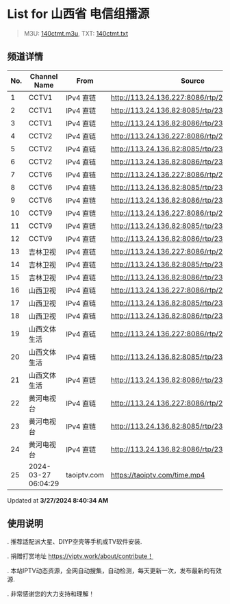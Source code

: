 # List for **山西省 电信组播源**

> M3U: [140ctmt.m3u](/140ctmt.m3u), TXT: [140ctmt.txt](/txt/140ctmt.txt)

## 频道详情

| No. | Channel Name | From | Source |
| --- | ------------ | ---- | ------ |
| 1 | CCTV1 | IPv4 直链 | <http://113.24.136.227:8086/rtp/239.1.1.7:8007> |
| 2 | CCTV1 | IPv4 直链 | <http://113.24.136.82:8085/rtp/239.1.1.7:8007> |
| 3 | CCTV1 | IPv4 直链 | <http://113.24.136.82:8086/rtp/239.1.1.7:8007> |
| 4 | CCTV2 | IPv4 直链 | <http://113.24.136.227:8086/rtp/239.1.1.8:8008> |
| 5 | CCTV2 | IPv4 直链 | <http://113.24.136.82:8085/rtp/239.1.1.8:8008> |
| 6 | CCTV2 | IPv4 直链 | <http://113.24.136.82:8086/rtp/239.1.1.8:8008> |
| 7 | CCTV6 | IPv4 直链 | <http://113.24.136.227:8086/rtp/239.1.1.13:8013> |
| 8 | CCTV6 | IPv4 直链 | <http://113.24.136.82:8085/rtp/239.1.1.13:8013> |
| 9 | CCTV6 | IPv4 直链 | <http://113.24.136.82:8086/rtp/239.1.1.13:8013> |
| 10 | CCTV9 | IPv4 直链 | <http://113.24.136.227:8086/rtp/239.1.1.16:8016> |
| 11 | CCTV9 | IPv4 直链 | <http://113.24.136.82:8085/rtp/239.1.1.16:8016> |
| 12 | CCTV9 | IPv4 直链 | <http://113.24.136.82:8086/rtp/239.1.1.16:8016> |
| 13 | 吉林卫视 | IPv4 直链 | <http://113.24.136.227:8086/rtp/239.1.1.30:8030> |
| 14 | 吉林卫视 | IPv4 直链 | <http://113.24.136.82:8085/rtp/239.1.1.30:8030> |
| 15 | 吉林卫视 | IPv4 直链 | <http://113.24.136.82:8086/rtp/239.1.1.30:8030> |
| 16 | 山西卫视 | IPv4 直链 | <http://113.24.136.227:8086/rtp/239.1.1.1:8001> |
| 17 | 山西卫视 | IPv4 直链 | <http://113.24.136.82:8085/rtp/239.1.1.1:8001> |
| 18 | 山西卫视 | IPv4 直链 | <http://113.24.136.82:8086/rtp/239.1.1.1:8001> |
| 19 | 山西文体生活 | IPv4 直链 | <http://113.24.136.227:8086/rtp/239.1.1.6:8006> |
| 20 | 山西文体生活 | IPv4 直链 | <http://113.24.136.82:8085/rtp/239.1.1.6:8006> |
| 21 | 山西文体生活 | IPv4 直链 | <http://113.24.136.82:8086/rtp/239.1.1.6:8006> |
| 22 | 黄河电视台 | IPv4 直链 | <http://113.24.136.227:8086/rtp/239.1.1.2:8002> |
| 23 | 黄河电视台 | IPv4 直链 | <http://113.24.136.82:8085/rtp/239.1.1.2:8002> |
| 24 | 黄河电视台 | IPv4 直链 | <http://113.24.136.82:8086/rtp/239.1.1.2:8002> |
| 25 | 2024-03-27 06:04:29 | taoiptv.com | <https://taoiptv.com/time.mp4> |

Updated at **3/27/2024 8:40:34 AM**

## 使用说明

. 推荐适配派大星、DIYP空壳等手机或TV软件安装.

. 捐赠打赏地址 https://viptv.work/about/contribute！

. 本站IPTV动态资源，全网自动搜集，自动检测，每天更新一次，发布最新的有效源.

. 非常感谢您的大力支持和理解！